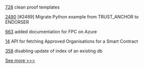 
[728](https://github.com/hyperledger-labs/business-partner-agent/pull/728) clean proof templates

[2490](https://github.com/hyperledger/indy-sdk/pull/2490) [#2489] Migrate Python example from TRUST_ANCHOR to ENDORSER

[663](https://github.com/hyperledger/fabric-private-chaincode/pull/663) added documentation for FPC on Azure

[14](https://github.com/hyperledger-labs/hlf-connector/pull/14) API for fetching Approved Organisations for a Smart Contract

[358](https://github.com/hyperledger-labs/orion-server/pull/358) disabling update of index of an existing db 


[See more >>>](https://start-here.hyperledger.org/pull-requests)
